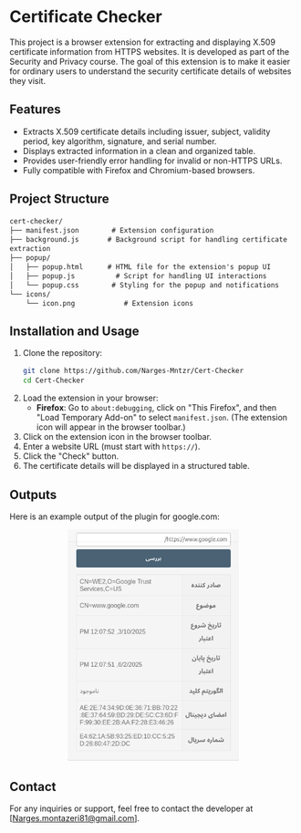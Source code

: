 # Certificate Checker

This project is a browser extension for extracting and displaying X.509 certificate information from HTTPS websites. It is developed as part of the Security and Privacy course. The goal of this extension is to make it easier for ordinary users to understand the security certificate details of websites they visit.

## Features
- Extracts X.509 certificate details including issuer, subject, validity period, key algorithm, signature, and serial number.
- Displays extracted information in a clean and organized table.
- Provides user-friendly error handling for invalid or non-HTTPS URLs.
- Fully compatible with Firefox and Chromium-based browsers.

## Project Structure
```
cert-checker/
├── manifest.json        # Extension configuration
├── background.js       # Background script for handling certificate extraction
├── popup/
│   ├── popup.html      # HTML file for the extension's popup UI
│   ├── popup.js          # Script for handling UI interactions
│   └── popup.css        # Styling for the popup and notifications
└── icons/
    └── icon.png            # Extension icons

```

## Installation and Usage
1. Clone the repository:
   ```bash
   git clone https://github.com/Narges-Mntzr/Cert-Checker
   cd Cert-Checker
   ```
2. Load the extension in your browser:
   - **Firefox**: Go to `about:debugging`, click on "This Firefox", and then "Load Temporary Add-on" to select `manifest.json`.
   (The extension icon will appear in the browser toolbar.)
3. Click on the extension icon in the browser toolbar.
4. Enter a website URL (must start with `https://`).
5. Click the "Check" button.
6. The certificate details will be displayed in a structured table.

## Outputs
Here is an example output of the plugin for google.com:

<p align="center">
  <img src="./output/google.png" width="300"  alt="input picture">
</p>

## Contact
For any inquiries or support, feel free to contact the developer at [Narges.montazeri81@gmail.com].

